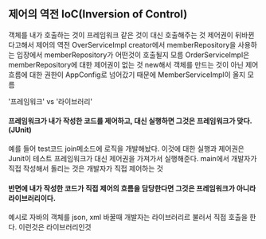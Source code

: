 
## 제어의 역전 IoC(Inversion of Control)
객체를 내가 호출하는 것이 프레임워크 같은 것이 대신 호출해주는 것
제어권이 뒤바뀐다고해서 제어의 역전
OverServiceImpl creator에서 memberRepository을 사용하는 입장에서 memberRepository가 어떤것이 호출될지 모름
OrderServiceImpl은 memberRepository에 대한 제어권이 없는 것
new해서 객체를 만드는 것이 아닌 제어 흐름에 대한 권한이 AppConfig로 넘어갔기 때문에 MemberServiceImpl이 올지 모름

'프레임워크' vs '라이브러리'
#### 프레임워크가 내가 작성한 코드를 제어하고, 대신 실행하면 그것은 프레임워크가 맞다.(JUnit)
예를 들어 test코드 join메소드에 로직을 개발해놨다. 이것에 대한 실행과 제어권은 Junit이 테스트 프레임워크가 대신 제어권을 가져가서 실행해준다.
main에서 개발자가 직접 작성해서 돌리는 것은 개발자가 직접 제어하는 것

#### 반면에 내가 작성한 코드가 직접 제어의 흐름을 담당한다면 그것은 프레임워크가 아니라 라이브러리이다.
예시로 자바의 객체를 json, xml 바꿀때 개발자는 라이브러리르 불러서 직접 호출을 한다. 이런것은 라이브러리인것

